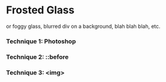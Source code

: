 # Frosted Glass
or foggy glass, blurred div on a background, blah blah blah, etc.

### Technique 1: Photoshop


### Technique 2: ::before


### Technique 3: &lt;img&gt;
